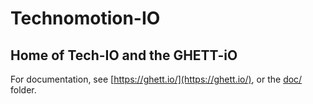 # Technomotion-IO

## Home of Tech-IO and the GHETT-iO

For documentation, see [https://ghett.io/](https://ghett.io/), or the
[doc/](doc/) folder.

